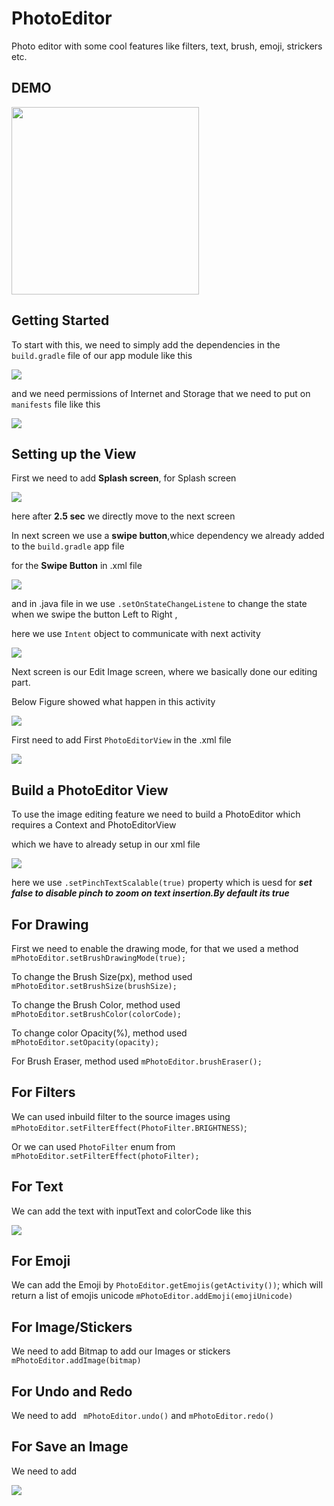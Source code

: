 # PhotoEditor
Photo editor with some cool features like filters, text, brush, emoji, strickers etc.
## DEMO

<img src="photo/photoeditor.gif" width="300" heigth="100">

## Getting Started

To start with this, we need to simply add the dependencies in the `build.gradle` file of our app module like this

<img src="photo/Screenshot (29).png">

and we need permissions of Internet and Storage that we need to put on `manifests` file like this

<img src="photo/Screenshot (27).png">

## Setting up the View

First we need to add **Splash screen**, for Splash screen

<img src="photo/Screenshot (30).png">

here after **2.5 sec** we directly move to the next screen

In next screen we use a **swipe button**,whice dependency we already added to the `build.gradle` app file

for the **Swipe Button** in .xml file

<img src="photo/Screenshot (31).png">

and in .java file in we use `.setOnStateChangeListene` to change the state when we swipe the button Left to Right ,

here we use `Intent` object to communicate with next activity

<img src="photo/Screenshot (32).png">

Next screen is our Edit Image screen, where we basically done our editing part.

Below Figure showed what happen in this activity

<img src="photo/detailss.png">

First need to add First `PhotoEditorView` in the .xml file

<img src="photo/Screenshot (33).png">

## Build a PhotoEditor View

To use the image editing feature we need to build a PhotoEditor which requires a Context and PhotoEditorView 

which we have to already setup in our xml file

<img src="photo/Screenshot (35).png">

here we use `.setPinchTextScalable(true)` property which is uesd for ***set false to disable pinch to zoom on text insertion.By default its true***

## For Drawing

First we need to enable the drawing mode, for that we used a method `mPhotoEditor.setBrushDrawingMode(true);`

To change the Brush Size(px), method used `mPhotoEditor.setBrushSize(brushSize);`

To change the Brush Color, method used `mPhotoEditor.setBrushColor(colorCode);`

To change color Opacity(%), method used `mPhotoEditor.setOpacity(opacity);`

For Brush Eraser, method used `mPhotoEditor.brushEraser();`

## For Filters

We can used inbuild filter to the source images using `mPhotoEditor.setFilterEffect(PhotoFilter.BRIGHTNESS)`;

Or we can used `PhotoFilter` enum from `mPhotoEditor.setFilterEffect(photoFilter);`

## For Text

We can add the text with inputText and colorCode like this

<img src="photo/Screenshot (36).png">

## For Emoji

We can add the Emoji by `PhotoEditor.getEmojis(getActivity())`; which will return a list of emojis unicode `mPhotoEditor.addEmoji(emojiUnicode)`

## For Image/Stickers

We need to add Bitmap to add our Images or stickers `mPhotoEditor.addImage(bitmap)`

## For Undo and Redo

We need to add ` mPhotoEditor.undo()` and `mPhotoEditor.redo()` 

## For Save an Image

We need to add

<img src="photo/Screenshot (37).png">







